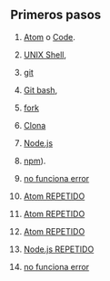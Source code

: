 ## Primeros pasos

1. [Atom](https://atom.io/) o
   [Code](https://code.visualstudio.com/).
2. [UNIX Shell](https://github.com/Laboratoria/curricula-js/tree/v2.x/topics/shell),
   
3. [git](https://github.com/Laboratoria/curricula-js/tree/v2.x/topics/scm/01-git)
   
4. [Git bash](https://git-scm.com/download/win),
 
5. [fork](https://help.github.com/articles/fork-a-repo/)

6. [Clona](https://help.github.com/articles/cloning-a-repository/)
   
7. [Node.js](https://nodejs.org/)
8. [npm](https://docs.npmjs.com/)).
9. [no funciona error ](https://github.com/MichelleSV)
10. [Atom REPETIDO](https://atom.io/)
11. [Atom REPETIDO](https://atom.io/)
12. [Atom REPETIDO](https://atom.io/)
13. [Node.js REPETIDO](https://nodejs.org/)
14. [no funciona error ](https://github.com/MichelleSV)